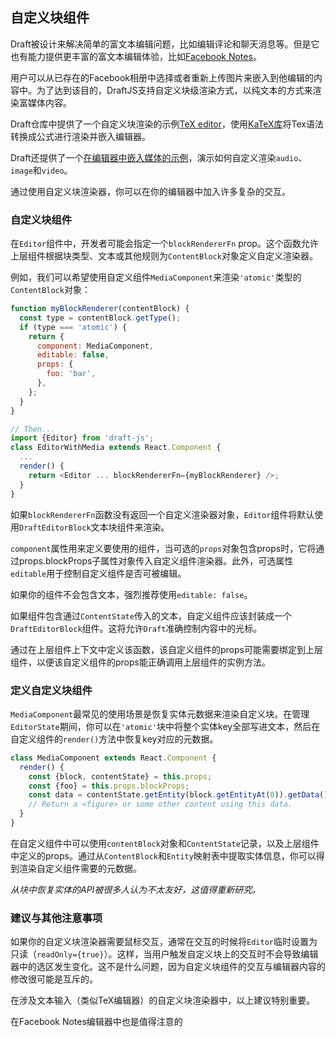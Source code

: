 ## 自定义块组件

Draft被设计来解决简单的富文本编辑问题，比如编辑评论和聊天消息等。但是它也有能力提供更丰富的富文本编辑体验，比如[Facebook Notes](https://www.facebook.com/notes/)。

用户可以从已存在的Facebook相册中选择或者重新上传图片来嵌入到他编辑的内容中。为了达到该目的，DraftJS支持自定义块级渲染方式，以纯文本的方式来渲染富媒体内容。

Draft仓库中提供了一个自定义块渲染的示例[TeX editor](https://github.com/facebook/draft-js/tree/master/examples/draft-0-10-0/tex)，使用[KaTeX库](https://khan.github.io/KaTeX/)将Tex语法转换成公式进行渲染并嵌入编辑器。

Draft还提供了一个[在编辑器中嵌入媒体的示例](https://github.com/facebook/draft-js/tree/master/examples/draft-0-10-0/media)，演示如何自定义渲染`audio`、`image`和`video`。

通过使用自定义块渲染器，你可以在你的编辑器中加入许多复杂的交互。

### 自定义块组件

在`Editor`组件中，开发者可能会指定一个`blockRendererFn` prop。这个函数允许上层组件根据块类型、文本或其他规则为`ContentBlock`对象定义自定义渲染器。

例如，我们可以希望使用自定义组件`MediaComponent`来渲染`'atomic'`类型的`ContentBlock`对象：

```js
function myBlockRenderer(contentBlock) {
  const type = contentBlock.getType();
  if (type === 'atomic') {
    return {
      component: MediaComponent,
      editable: false,
      props: {
        foo: 'bar',
      },
    };
  }
}

// Then...
import {Editor} from 'draft-js';
class EditorWithMedia extends React.Component {
  ...
  render() {
    return <Editor ... blockRendererFn={myBlockRenderer} />;
  }
}
```

如果`blockRendererFn`函数没有返回一个自定义渲染器对象，`Editor`组件将默认使用`DraftEditorBlock`文本块组件来渲染。

`component`属性用来定义要使用的组件，当可选的`props`对象包含props时，它将通过props.blockProps子属性对象传入自定义组件渲染器。此外，可选属性`editable`用于控制自定义组件是否可被编辑。

如果你的组件不会包含文本，强烈推荐使用`editable: false`。

如果组件包含通过`ContentState`传入的文本，自定义组件应该封装成一个`DraftEditorBlock`组件。这将允许`Draft`准确控制内容中的光标。

通过在上层组件上下文中定义该函数，该自定义组件的props可能需要绑定到上层组件，以便该自定义组件的props能正确调用上层组件的实例方法。

### 定义自定义块组件

`MediaComponent`最常见的使用场景是恢复实体元数据来渲染自定义块。在管理`EditorState`期间，你可以在`'atomic'`块中将整个实体key全部写进文本，然后在自定义组件的`render()`方法中恢复key对应的元数据。

```js
class MediaComponent extends React.Component {
  render() {
    const {block, contentState} = this.props;
    const {foo} = this.props.blockProps;
    const data = contentState.getEntity(block.getEntityAt(0)).getData();
    // Return a <figure> or some other content using this data.
  }
}
```

在自定义组件中可以使用`contentBlock`对象和`ContentState`记录，以及上层组件中定义的props。通过从`ContentBlock`和`Entity`映射表中提取实体信息，你可以得到渲染自定义组件需要的元数据。

_从块中恢复实体的API被很多人认为不太友好，这值得重新研究。_

### 建议与其他注意事项

如果你的自定义块渲染器需要鼠标交互，通常在交互的时候将`Editor`临时设置为只读（`readOnly={true}`）。这样，当用户触发自定义块上的交互时不会导致编辑器中的选区发生变化。这不是什么问题，因为自定义块组件的交互与编辑器内容的修改很可能是互斥的。

在涉及文本输入（类似TeX编辑器）的自定义块渲染器中，以上建议特别重要。

在Facebook Notes编辑器中也是值得注意的

